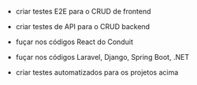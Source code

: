 - criar testes E2E para o CRUD de frontend
- criar testes de API para o CRUD backend

- fuçar nos códigos React do Conduit
- fuçar nos códigos Laravel, Django, Spring Boot, .NET
- criar testes automatizados para os projetos acima
